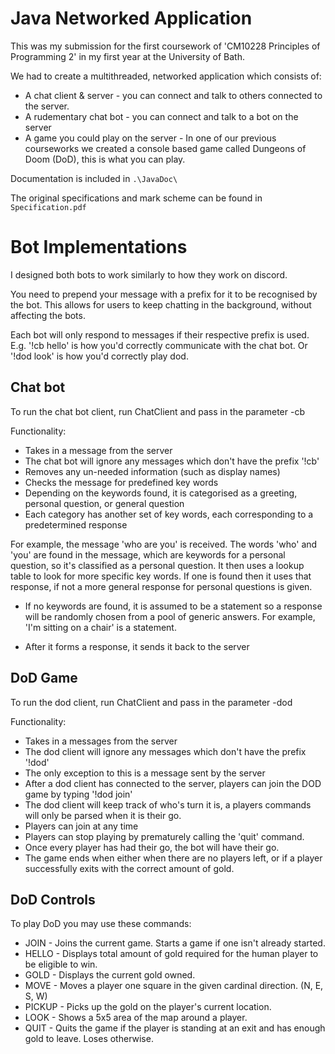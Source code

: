 # Java Networked Application
This was my submission for the first coursework of 'CM10228 Principles of Programming 2' in my first year at the University of Bath.

We had to create a multithreaded, networked application which consists of:
* A chat client & server - you can connect and talk to others connected to the server.
* A rudementary chat bot - you can connect and talk to a bot on the server
* A game you could play on the server - In one of our previous courseworks we created a console based game called Dungeons of Doom (DoD), this is what you can play.

Documentation is included in `.\JavaDoc\`

The original specifications and mark scheme can be found in `Specification.pdf`

# Bot Implementations
I designed both bots to work similarly to how they work on discord.

You need to prepend your message with a prefix for it to be recognised by the bot.
This allows for users to keep chatting in the background, without affecting the bots.

Each bot will only respond to messages if their respective prefix is used.
E.g. '!cb hello' is how you'd correctly communicate with the chat bot.
Or '!dod look' is how you'd correctly play dod.

## Chat bot
To run the chat bot client, run ChatClient and pass in the parameter -cb

Functionality:
- Takes in a message from the server
- The chat bot will ignore any messages which don't have the prefix '!cb'
- Removes any un-needed information (such as display names)
- Checks the message for predefined key words
- Depending on the keywords found, it is categorised as a greeting, personal question, or general question
- Each category has another set of key words, each corresponding to a predetermined response

For example, the message 'who are you' is received.
The words 'who' and 'you' are found in the message, which are keywords for a personal question, so it's classified as a personal question.
It then uses a lookup table to look for more specific key words. If one is found then it uses that response, if not a more general response for personal questions is given.

- If no keywords are found, it is assumed to be a statement so a response will be randomly chosen from a pool of generic answers.
For example, 'I'm sitting on a chair' is a statement.

- After it forms a response, it sends it back to the server

## DoD Game
To run the dod client, run ChatClient and pass in the parameter -dod

Functionality:
- Takes in a messages from the server
- The dod client will ignore any messages which don't have the prefix '!dod'
- The only exception to this is a message sent by the server
- After a dod client has connected to the server, players can join the DOD game by typing '!dod join'
- The dod client will keep track of who's turn it is, a players commands will only be parsed when it is their go.
- Players can join at any time
- Players can stop playing by prematurely calling the 'quit' command.
- Once every player has had their go, the bot will have their go.
- The game ends when either when there are no players left, or if a player successfully exits with the correct amount of gold.

## DoD Controls
To play DoD you may use these commands:

* JOIN 	 		 - Joins the current game. Starts a game if one isn't already started.
* HELLO 			 - Displays total amount of gold required for the human player to be eligible to win.
* GOLD 			 - Displays the current gold owned.
* MOVE <direction> - Moves a player one square in the given cardinal direction. (N, E, S, W)
* PICKUP			 - Picks up the gold on the player's current location.
* LOOK			 - Shows a 5x5 area of the map around a player.
* QUIT			 - Quits the game if the player is standing at an exit and has enough gold to leave. Loses otherwise.
